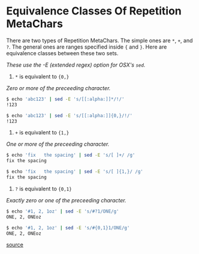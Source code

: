 # Equivalence Classes Of Repetition MetaChars

There are two types of Repetition MetaChars. The simple ones are `*`, `+`, and `?`. The general ones are ranges specified inside `{` and `}`. Here are equivalence classes between these two sets.

_These use the -E (extended regex) option for OSX's `sed`._

1. `*` is equivalent to `{0,}`

_Zero or more of the preceeding character._

```bash
$ echo 'abc123' | sed -E 's/[[:alpha:]]*/!/'
!123

$ echo 'abc123' | sed -E 's/[[:alpha:]]{0,}/!/'
!123
```

1. `+` is equivalent to `{1,}`

_One or more of the preceeding character._

```bash
$ echo 'fix   the spacing' | sed -E 's/[ ]+/ /g'
fix the spacing

$ echo 'fix   the spacing' | sed -E 's/[ ]{1,}/ /g'
fix the spacing
```

1. `?` is equivalent to `{0,1}`

_Exactly zero or one of the preceeding character._

```bash
$ echo '#1, 2, 1oz' | sed -E 's/#?1/ONE/g'
ONE, 2, ONEoz

$ echo '#1, 2, 1oz' | sed -E 's/#{0,1}1/ONE/g'
ONE, 2, ONEoz
```

[source](https://www.goodreads.com/book/show/19407377-definitive-guide-to-sed)
